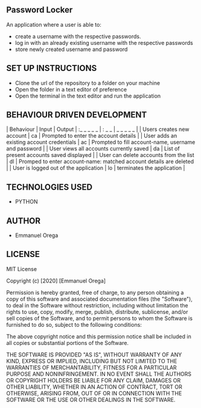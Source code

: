 ## Password Locker
 An application where a user is able to:
 * create a username with the respective passwords.
 * log in with an already existing username with the respective passwords
 * store newly created username and password

##  SET UP INSTRUCTIONS
  * Clone the url of the repository to a folder on your machine
  * Open the folder in a text editor of preference
  * Open the terminal in the text editor and run the application

## BEHAVIOUR DRIVEN DEVELOPMENT
| Behaviour  | Input |  Output
| :_ _ _ _ _ | : _ _ | _ _ _ _ _ |
| Users creates new account  | ca  | Prompted to enter the account details  |
| User adds an existing account credentials | ac | Prompted to fill account-name, username and password |
| User views all accounts currently saved | da | List of present accounts saved displayed |
| User can delete accounts from the list | dl | Promped to enter account-name: matched account details are deleted |
| User is logged out of the application | lo | terminates the application | 

## TECHNOLOGIES USED
 * PYTHON

## AUTHOR
 * Emmanuel Orega

## LICENSE
  MIT License

Copyright (c) [2020] [Emmanuel Orega]

Permission is hereby granted, free of charge, to any person obtaining a copy
of this software and associated documentation files (the "Software"), to deal
in the Software without restriction, including without limitation the rights
to use, copy, modify, merge, publish, distribute, sublicense, and/or sell
copies of the Software, and to permit persons to whom the Software is
furnished to do so, subject to the following conditions:

The above copyright notice and this permission notice shall be included in all
copies or substantial portions of the Software.

THE SOFTWARE IS PROVIDED "AS IS", WITHOUT WARRANTY OF ANY KIND, EXPRESS OR
IMPLIED, INCLUDING BUT NOT LIMITED TO THE WARRANTIES OF MERCHANTABILITY,
FITNESS FOR A PARTICULAR PURPOSE AND NONINFRINGEMENT. IN NO EVENT SHALL THE
AUTHORS OR COPYRIGHT HOLDERS BE LIABLE FOR ANY CLAIM, DAMAGES OR OTHER
LIABILITY, WHETHER IN AN ACTION OF CONTRACT, TORT OR OTHERWISE, ARISING FROM,
OUT OF OR IN CONNECTION WITH THE SOFTWARE OR THE USE OR OTHER DEALINGS IN THE
SOFTWARE. 

